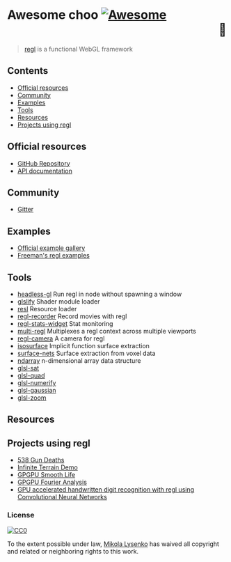 # Awesome choo [![Awesome](https://cdn.rawgit.com/sindresorhus/awesome/d7305f38d29fed78fa85652e3a63e154dd8e8829/media/badge.svg)](https://github.com/sindresorhus/awesome) <div align="right">:crown:</div>

> [regl](http://regl.party) is a functional WebGL framework

## Contents

- [Official resources](#official-resources)
- [Community](#community)
- [Examples](#examples)
- [Tools](#tools)
- [Resources](#resources)
- [Projects using regl](#projects-using-regl)

## Official resources

* [GitHub Repository](https://github.com/mikolalysenko/regl)
* [API documentation](https://github.com/mikolalysenko/regl)

## Community

* [Gitter](https://gitter.im/mikolalysenko/regl)

## Examples

* [Official example gallery](https://mikolalysenko.github.io/regl/www/gallery.html)
* [Freeman's regl examples](https://github.com/freeman-lab/regl-examples)

## Tools

* [headless-gl](https://github.com/stackgl/headless-gl) Run regl in node without spawning a window
* [glslify](https://github.com/stackgl/glslify) Shader module loader
* [resl](https://github.com/mikolalysenko/resl) Resource loader
* [regl-recorder](https://github.com/Erkaman/regl-recorder) Record movies with regl
* [regl-stats-widget](https://github.com/Erkaman/regl-stats-widget) Stat monitoring
* [multi-regl](https://github.com/mikolalysenko/multi-regl) Multiplexes a regl context across multiple viewports
* [regl-camera](https://github.com/mikolalysenko/regl-camera) A camera for regl
* [isosurface](https://github.com/mikolalysenko/isosurface) Implicit function surface extraction
* [surface-nets](https://github.com/mikolalysenko/surface-nets) Surface extraction from voxel data
* [ndarray](https://github.com/scijs/ndarray) n-dimensional array data structure
* [glsl-sat](https://github.com/realazthat/glsl-sat)
* [glsl-quad](https://github.com/realazthat/glsl-quad)
* [glsl-numerify](https://github.com/realazthat/glsl-numerify)
* [glsl-gaussian](https://github.com/realazthat/glsl-gaussian)
* [glsl-zoom](https://github.com/realazthat/glsl-zoom)

## Resources

## Projects using regl

* [538 Gun Deaths](http://fivethirtyeight.com/features/gun-deaths/)
* [Infinite Terrain Demo](https://github.com/Erkaman/wireframe-world)
* [GPGPU Smooth Life](https://github.com/rreusser/regl-smooth-life)
* [GPGPU Fourier Analysis](https://github.com/dfcreative/gl-fourier)
* [GPU accelerated handwritten digit recognition with regl using Convolutional Neural Networks](https://github.com/Erkaman/regl-cnn)

### License

[![CC0](http://mirrors.creativecommons.org/presskit/buttons/88x31/svg/cc-zero.svg)](https://creativecommons.org/publicdomain/zero/1.0/)

To the extent possible under law, [Mikola Lysenko](https://github.com/MikolaLysenko) has waived all copyright and related or neighboring rights to this work.
